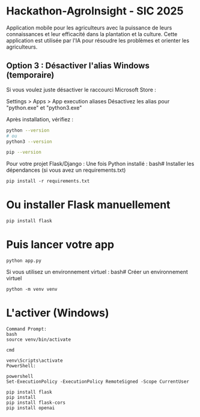 # Hackathon-AgroInsight - SIC 2025
Application mobile pour les agriculteurs avec la puissance de leurs connaissances et leur efficacité dans la plantation et la culture. Cette application est utilisée par l'IA pour résoudre les problèmes et orienter les agriculteurs.


## Option 3 : Désactiver l'alias Windows (temporaire)
Si vous voulez juste désactiver le raccourci Microsoft Store :

Settings > Apps > App execution aliases
Désactivez les alias pour "python.exe" et "python3.exe"

Après installation, vérifiez :
```bash
python --version
# ou
python3 --version

pip --version
```
Pour votre projet Flask/Django :
Une fois Python installé :
bash# Installer les dépendances (si vous avez un requirements.txt)
```
pip install -r requirements.txt
```
# Ou installer Flask manuellement
```
pip install flask
```
# Puis lancer votre app
```
python app.py
```
Si vous utilisez un environnement virtuel :
bash# Créer un environnement virtuel
```
python -m venv venv
```
# L'activer (Windows)
```
Command Prompt:
bash
source venv/bin/activate

cmd

venv\Scripts\activate
PowerShell:

powershell
Set-ExecutionPolicy -ExecutionPolicy RemoteSigned -Scope CurrentUser

pip install flask
pip install 
pip install flask-cors
pip install openai

